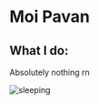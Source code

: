 <h1>Moi Pavan</h1>
<h2>What I do:</h2>
<p>Absolutely nothing rn</p>
<img src="https://i.pinimg.com/originals/3e/c9/df/3ec9dffe91ae0a1ea5e33f3c4b882aaa.jpg" alt="sleeping">
